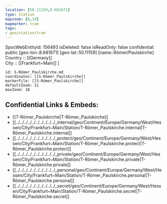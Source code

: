 ```yaml
---
location: [50.11159,8.681671] 
type: Station 
mapzoom: [8,18] 
mapmarker: tram 
tags:
- geo/station/tram
---
```

SpocWebEntityId: 156493
isDeleted: false
isReadOnly: false
confidential: public
[geo-lon::8.681671] 
[geo-lat::50.11159] 
[name::Römer/Paulskirche] 
Country :: [[Germany]]  
City :: [[Frankfurt~Main]] ] 


```leaflet
id: S-Römer_Paulskirche.md
coordinates: [[S-Römer_Paulskirche]] 
markerFile: [[S-Römer_Paulskirche]] 
defaultZoom: 11 
maxZoom: 18
```


## Confidential Links & Embeds: 
- [[T-Römer_Paulskirche|T-Römer_Paulskirche]] 
- [[../../../../../../../../../../_internal/geo/Continent/Europe/Germany/West/Hessen/City/Frankfurt~Main/Station/T-Römer_Paulskirche.internal|T-Römer_Paulskirche.internal]] 
- [[../../../../../../../../../../_protect/geo/Continent/Europe/Germany/West/Hessen/City/Frankfurt~Main/Station/T-Römer_Paulskirche.protect|T-Römer_Paulskirche.protect]] 
- [[../../../../../../../../../../_private/geo/Continent/Europe/Germany/West/Hessen/City/Frankfurt~Main/Station/T-Römer_Paulskirche.private|T-Römer_Paulskirche.private]] 
- [[../../../../../../../../../../_personal/geo/Continent/Europe/Germany/West/Hessen/City/Frankfurt~Main/Station/T-Römer_Paulskirche.personal|T-Römer_Paulskirche.personal]] 
- [[../../../../../../../../../../_secret/geo/Continent/Europe/Germany/West/Hessen/City/Frankfurt~Main/Station/T-Römer_Paulskirche.secret|T-Römer_Paulskirche.secret]] 
